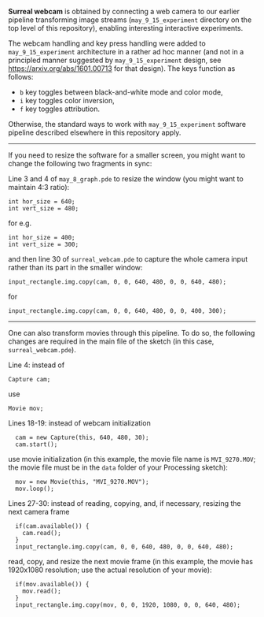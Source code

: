 **Surreal webcam** is obtained by connecting a web camera to our earlier pipeline transforming image streams (`may_9_15_experiment` directory on the top level of this repository), enabling interesting interactive experiments.

The webcam handling and key press handling were added to `may_9_15_experiment` architecture in a rather ad hoc manner (and not in a principled manner suggested by `may_9_15_experiment` design, see https://arxiv.org/abs/1601.00713 for that design). The keys function as follows:

* `b` key toggles between black-and-white mode and color mode,
* `i` key toggles color inversion, 
* `f` key toggles attribution.

Otherwise, the standard ways to work with `may_9_15_experiment` software pipeline described elsewhere in this repository apply.

---

If you need to resize the software for a smaller screen, you might want to change the following two fragments in sync:

Line 3 and 4 of `may_8_graph.pde` to resize the window (you might want to maintain 4:3 ratio):

```processing
int hor_size = 640;  
int vert_size = 480;
```

for e.g.

```processing
int hor_size = 400;  
int vert_size = 300;
```

and then line 30 of `surreal_webcam.pde` to capture the whole camera input rather than its part in the smaller window:


```processing
input_rectangle.img.copy(cam, 0, 0, 640, 480, 0, 0, 640, 480);
```

for

```processing
input_rectangle.img.copy(cam, 0, 0, 640, 480, 0, 0, 400, 300);
```

---

One can also transform movies through this pipeline. To do so, the following changes are required in the main file of the sketch (in this case, `surreal_webcam.pde`).

Line 4: instead of

```processing
Capture cam;
```

use

```processing
Movie mov;
```

Lines 18-19: instead of webcam initialization

```processing
  cam = new Capture(this, 640, 480, 30);
  cam.start();
```

use movie initialization (in this example, the movie file name is `MVI_9270.MOV`; the movie file must be in the `data` folder of your Processing sketch):

```processing
  mov = new Movie(this, "MVI_9270.MOV");
  mov.loop();
```

Lines 27-30: instead of reading, copying, and, if necessary, resizing the next camera frame

```processing
  if(cam.available()) {
    cam.read();
  }
  input_rectangle.img.copy(cam, 0, 0, 640, 480, 0, 0, 640, 480);
```

read, copy, and resize the next movie frame (in this example, the movie has 1920x1080 resolution; use the actual resolution of your movie):

```processing
  if(mov.available()) {
    mov.read();
  }
  input_rectangle.img.copy(mov, 0, 0, 1920, 1080, 0, 0, 640, 480);
```
